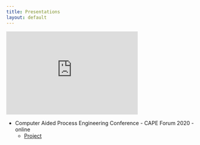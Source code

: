 ```yaml
---
title: Presentations
layout: default
---
```


<iframe src="https://studntnu-my.sharepoint.com/personal/allyned_ntnu_no/_layouts/15/Doc.aspx?sourcedoc={d85102b0-c967-4047-9db0-0a84e197654c}&amp;action=embedview&amp;wdAr=1.7777777777777777" width="350px" height="221px" frameborder="0">This is an embedded <a target="_blank" href="https://office.com">Microsoft Office</a> presentation, powered by <a target="_blank" href="https://office.com/webapps">Office</a>.</iframe>

+ Computer Aided Process Engineering Conference - CAPE Forum 2020 - online
  - [Project](cape-forum/cape.md)
